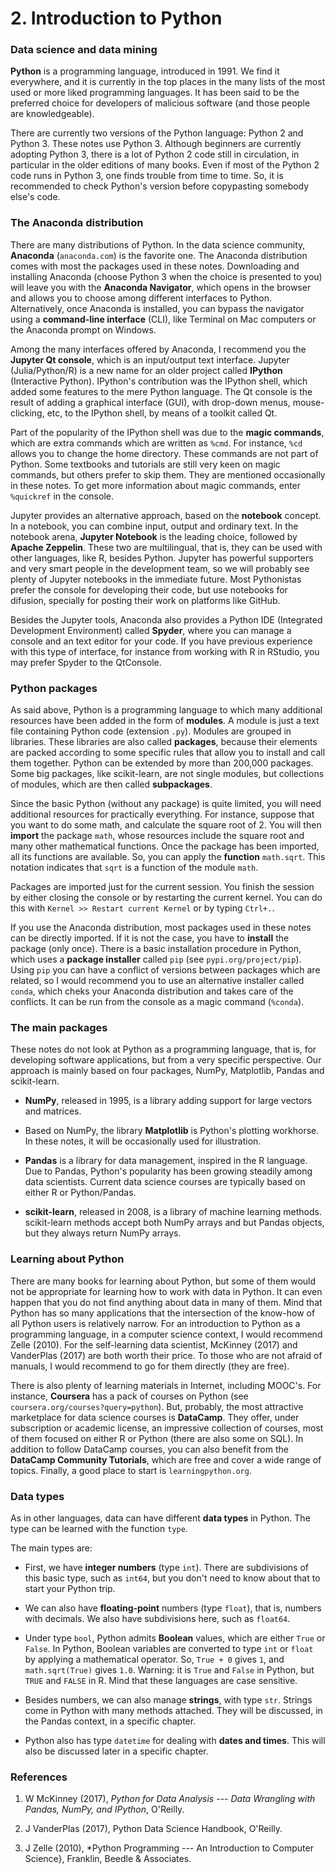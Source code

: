 # 2. Introduction to Python

### Data science and data mining

**Python** is a programming language, introduced in 1991. We find it everywhere, and it is currently in the top places in the many lists of the most used or more liked programming languages. It has been said to be the preferred choice for developers of malicious software (and those people are knowledgeable).

There are currently two versions of the Python language: Python 2 and Python 3. These notes use Python 3. Although beginners are currently adopting Python 3, there is a lot of Python 2 code still in circulation, in particular in the older editions of many books. Even if most of the Python 2 code runs in Python 3, one finds trouble from time to time. So, it is recommended to check Python's version before copypasting somebody else's code.

### The Anaconda distribution

There are many distributions of Python. In the data science community, **Anaconda** (`anaconda.com`) is the favorite one. The Anaconda distribution comes with most the packages used in these notes. Downloading and installing Anaconda (choose Python 3 when the choice is presented to you) will leave you with the **Anaconda Navigator**, which opens in the browser and allows you to choose among different interfaces to Python. Alternatively, once Anaconda is installed, you can bypass the navigator using a **command-line interface** (CLI), like Terminal on Mac computers or the Anaconda prompt on Windows.

Among the many interfaces offered by Anaconda, I recommend you the **Jupyter Qt console**, which is an input/output text interface. Jupyter (Julia/Python/R) is a new name for an older project called **IPython** (Interactive Python). IPython's contribution was the IPython shell, which added some features to the mere Python language. The Qt console is the result of adding a graphical interface (GUI), with drop-down menus, mouse-clicking, etc, to the IPython shell, by means of a toolkit called Qt.

Part of the popularity of the IPython shell was due to the **magic commands**, which are extra commands which are written as `%cmd`. For instance, `%cd` allows you to change the home directory. These commands are not part of Python. Some textbooks and tutorials are still very keen on magic commands, but others prefer to skip them. They are mentioned occasionally in these notes. To get more information about magic commands, enter `%quickref` in the console.

Jupyter provides an alternative approach, based on the **notebook** concept. In a notebook, you can combine input, output and ordinary text. In the notebook arena, **Jupyter Notebook** is the leading choice, followed by **Apache Zeppelin**. These two are multilingual, that is, they can be used with other languages, like R, besides Python. Jupyter has powerful supporters and very smart people in the development team, so we will probably see plenty of Jupyter notebooks in the immediate future. Most Pythonistas prefer the console for developing their code, but use notebooks for difusion, specially for posting their work on platforms like GitHub.

Besides the Jupyter tools, Anaconda also provides a Python IDE (Integrated Development Environment) called **Spyder**, where you can manage a console and an text editor for your code. If you have previous experience with this type of interface, for instance from working with R in RStudio, you may prefer Spyder to the QtConsole.

### Python packages

As said above, Python is a programming language to which many additional resources have been added in the form of **modules**. A module is just a text file containing Python code (extension `.py`). Modules are grouped in libraries. These libraries are also called **packages**, because their elements are packed according to some specific rules that allow you to install and call them together. Python can be extended by more than 200,000 packages. Some big packages, like scikit-learn, are not single modules, but collections of modules, which are then called **subpackages**.

Since the basic Python (without any package) is quite limited, you will need additional resources for practically everything. For instance, suppose that you want to do some math, and calculate the square root of 2. You will then **import** the package `math`, whose resources include the square root and many other mathematical functions. Once the package has been imported, all its functions are available. So, you can apply the **function** `math.sqrt`. This notation indicates that `sqrt` is a function of the module `math`.

Packages are imported just for the current session. You finish the session by either closing the console or by restarting the current kernel. You can do this with `Kernel >> Restart current Kernel` or by typing `Ctrl+.`.

If you use the Anaconda distribution, most packages used in these notes can be directly imported. If it is not the case, you have to **install** the package (only once). There is a basic installation procedure in Python, which uses a **package installer** called `pip` (see `pypi.org/project/pip`). Using `pip` you can have a conflict of versions between packages which are related, so I would recommend you to use an alternative installer called  `conda`, which cheks your Anaconda distribution and takes care of the conflicts. It can be run from the console as a magic command (`%conda`).

### The main packages

These notes do not look at Python as a programming language, that is, for developing software applications, but from a very specific perspective. Our approach is mainly based on four packages, NumPy, Matplotlib, Pandas and scikit-learn.

* **NumPy**, released in 1995, is a library adding support for large vectors and matrices.

* Based on NumPy, the library **Matplotlib** is Python's plotting workhorse. In these notes, it will be occasionally used for illustration.

* **Pandas** is a library for data management, inspired in the R language. Due to Pandas, Python's popularity has been growing steadily among data scientists. Current data science courses are typically based on either R or Python/Pandas.

* **scikit-learn**, released in 2008, is a library of machine learning methods. scikit-learn methods accept both NumPy arrays and but Pandas objects, but they always return NumPy arrays.

### Learning about Python

There are many books for learning about Python, but some of them would not be appropriate for learning how to work with data in Python. It can even happen that you do not find anything about data in many of them. Mind that Python has so many applications that the intersection of the know-how of all Python users is relatively narrow. For an introduction to Python as a programming language, in a computer science context, I would recommend Zelle (2010). For the self-learning data scientist, McKinney (2017) and VanderPlas (2017) are both worth their price. To those who are not afraid of manuals, I would recommend to go for them directly (they are free).

There is also plenty of learning materials in Internet, including MOOC's. For instance, **Coursera** has a pack of courses on Python (see `coursera.org/courses?query=python`). But, probably, the most attractive marketplace for data science courses is **DataCamp**. They offer, under subscription or academic license, an impressive collection of courses, most of them focused on either R or Python (there are also some on SQL). In addition to follow DataCamp courses, you can also benefit from the **DataCamp Community Tutorials**, which are free and cover a wide range of topics. Finally, a good place to start is `learningpython.org`.

### Data types

As in other languages, data can have different **data types** in Python. The type can be learned with the function `type`.

The main types are:

* First, we have **integer numbers** (type `int`). There are subdivisions of this basic type, such as `int64`, but you don't need to know about that to start your Python trip.

* We can also have **floating-point** numbers (type `float`), that is, numbers with decimals. We also have subdivisions here, such as `float64`.

* Under type `bool`, Python admits **Boolean** values, which are either `True` or `False`. In Python, Boolean variables are converted to type `int` or `float` by applying a mathematical operator. So, `True + 0` gives `1`, and `math.sqrt(True)` gives `1.0`. Warning: it is `True` and `False` in Python, but `TRUE` and `FALSE` in R. Mind that these languages are case sensitive.

* Besides numbers, we can also manage **strings**, with type `str`. Strings come in Python with many methods attached. They will be discussed, in the Pandas context, in a specific chapter.

* Python also has type `datetime` for dealing with **dates and times**. This will also be discussed later in a specific chapter.

### References

1. W McKinney (2017), *Python for Data Analysis --- Data Wrangling with Pandas, NumPy, and IPython*, O'Reilly.

2. J VanderPlas (2017), Python Data Science Handbook, O'Reilly.

3. J Zelle (2010), *Python Programming --- An Introduction to Computer Science}, Franklin, Beedle & Associates.
